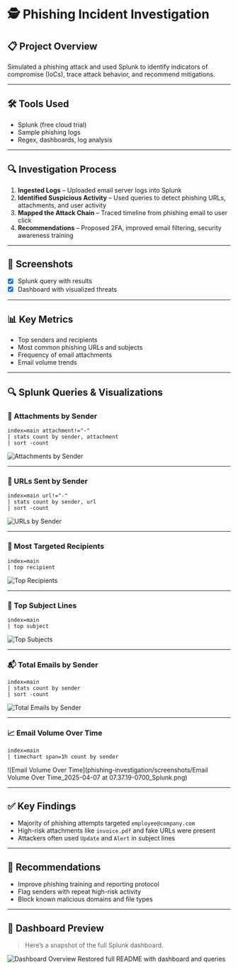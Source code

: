 
# 🕵️ Phishing Incident Investigation

## 📋 Project Overview
Simulated a phishing attack and used Splunk to identify indicators of compromise (IoCs), trace attack behavior, and recommend mitigations.

---

## 🛠️ Tools Used
- Splunk (free cloud trial)
- Sample phishing logs
- Regex, dashboards, log analysis

---

## 🔍 Investigation Process
1. **Ingested Logs** – Uploaded email server logs into Splunk
2. **Identified Suspicious Activity** – Used queries to detect phishing URLs, attachments, and user activity
3. **Mapped the Attack Chain** – Traced timeline from phishing email to user click
4. **Recommendations** – Proposed 2FA, improved email filtering, security awareness training

---

## 📸 Screenshots
- [x] Splunk query with results
- [x] Dashboard with visualized threats

---

## 📊 Key Metrics
- Top senders and recipients
- Most common phishing URLs and subjects
- Frequency of email attachments
- Email volume trends

---

## 🔍 Splunk Queries & Visualizations

### 📎 Attachments by Sender
```spl
index=main attachment!="-" 
| stats count by sender, attachment 
| sort -count
```
![Attachments by Sender](./screenshots/attachments_by_sender.png)

---

### 🔗 URLs Sent by Sender
```spl
index=main url!="-" 
| stats count by sender, url 
| sort -count
```
![URLs by Sender](./screenshots/urls_by_sender.png)

---

### 🎯 Most Targeted Recipients
```spl
index=main 
| top recipient
```
![Top Recipients](./screenshots/top_recipients.png)

---

### 🧾 Top Subject Lines
```spl
index=main 
| top subject
```
![Top Subjects](./screenshots/top_subjects.png)

---

### 📬 Total Emails by Sender
```spl
index=main 
| stats count by sender 
| sort -count
```
![Total Emails by Sender](./screenshots/top_senders.png)

---

### 📈 Email Volume Over Time
```spl
index=main 
| timechart span=1h count by sender
```
![Email Volume Over Time](phishing-investigation/screenshots/Email Volume Over Time_2025-04-07 at 07.37.19-0700_Splunk.png)

---

## ✅ Key Findings
- Majority of phishing attempts targeted `employee@company.com`
- High-risk attachments like `invoice.pdf` and fake URLs were present
- Attackers often used `Update` and `Alert` in subject lines

---

## 📌 Recommendations
- Improve phishing training and reporting protocol
- Flag senders with repeat high-risk activity
- Block known malicious domains and file types

---

## 📸 Dashboard Preview
> Here’s a snapshot of the full Splunk dashboard.

![Dashboard Overview](./screenshots/dashboard_full.png)
Restored full README with dashboard and queries
